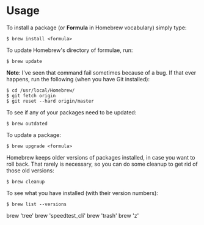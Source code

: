 # Usage

To install a package \(or **Formula** in Homebrew vocabulary\) simply type:

```text
$ brew install <formula>
```

To update Homebrew's directory of formulae, run:

```text
$ brew update
```

**Note**: I've seen that command fail sometimes because of a bug. If that ever happens, run the following \(when you have Git installed\):

```text
$ cd /usr/local/Homebrew/
$ git fetch origin
$ git reset --hard origin/master
```

To see if any of your packages need to be updated:

```text
$ brew outdated
```

To update a package:

```text
$ brew upgrade <formula>
```

Homebrew keeps older versions of packages installed, in case you want to roll back. That rarely is necessary, so you can do some cleanup to get rid of those old versions:

```text
$ brew cleanup
```

To see what you have installed \(with their version numbers\):

```text
$ brew list --versions
```

brew 'tree' brew 'speedtest\_cli' brew 'trash' brew 'z'

